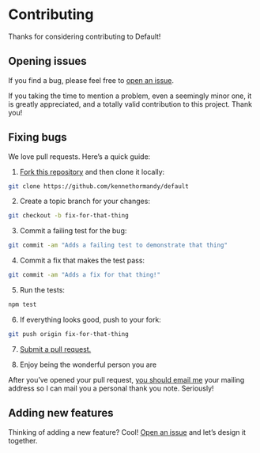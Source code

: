 # Contributing

Thanks for considering contributing to Default!

## Opening issues

If you find a bug, please feel free to [open an issue](https://github.com/kennethormandy/default/issues).

If you taking the time to mention a problem, even a seemingly minor one, it is greatly appreciated, and a totally valid contribution to this project. Thank you!

## Fixing bugs

We love pull requests. Here’s a quick guide:

1. [Fork this repository](https://github.com/kennethormandy/default/fork) and then clone it locally:

  ```bash
  git clone https://github.com/kennethormandy/default
  ```

2. Create a topic branch for your changes:

  ```bash
  git checkout -b fix-for-that-thing
  ```
3. Commit a failing test for the bug:

  ```bash
  git commit -am "Adds a failing test to demonstrate that thing"
  ```

4. Commit a fix that makes the test pass:

  ```bash
  git commit -am "Adds a fix for that thing!"
  ```

5. Run the tests:

  ```bash
  npm test
  ```

6. If everything looks good, push to your fork:

  ```bash
  git push origin fix-for-that-thing
  ```

7. [Submit a pull request.](https://help.github.com/articles/creating-a-pull-request)

8. Enjoy being the wonderful person you are

  After you’ve opened your pull request, [you should email me](mailto:hello@kennethormandy.com) your mailing address so I can mail you a personal thank you note. Seriously!

## Adding new features

Thinking of adding a new feature? Cool! [Open an issue](https://github.com/kennethormandy/default/issues) and let’s design it together.
